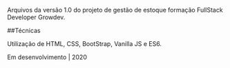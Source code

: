 Arquivos da versão 1.0 do projeto de gestão de estoque formação FullStack Developer Growdev.

##Técnicas

Utilização de HTML, CSS, BootStrap, Vanilla JS e ES6.

Em desenvolvimento | 2020

